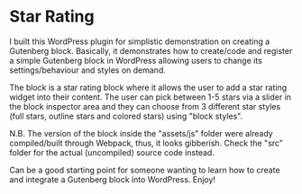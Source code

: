 # Star Rating

I built this WordPress plugin for simplistic demonstration on creating a Gutenberg block. Basically, it demonstrates how to create/code and register a simple Gutenberg block in WordPress allowing users to change its settings/behaviour and styles on demand.

The block is a star rating block where it allows the user to add a star rating widget into their content. The user can pick between 1-5 stars via a slider in the block inspector area and they can choose from 3 different star styles (full stars, outline stars and colored stars) using "block styles".

N.B. The version of the block inside the "assets/js" folder were already compiled/built through Webpack, thus, it looks gibberish. Check the "src" folder for the actual (uncompiled) source code instead.

Can be a good starting point for someone wanting to learn how to create and integrate a Gutenberg block into WordPress. Enjoy!
